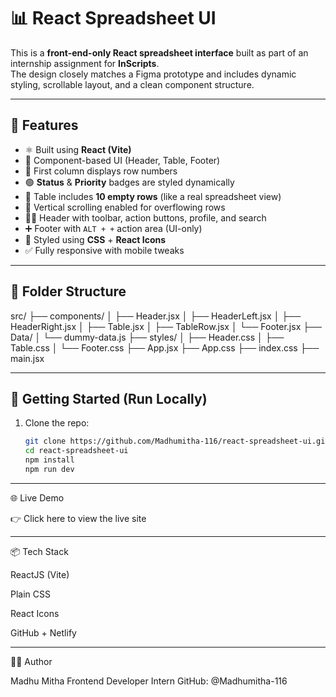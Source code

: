 # 📊 React Spreadsheet UI

This is a **front-end-only React spreadsheet interface** built as part of an internship assignment for **InScripts**.  
The design closely matches a Figma prototype and includes dynamic styling, scrollable layout, and a clean component structure.

---

## 🚀 Features

- ⚛️ Built using **React (Vite)**
- 🧱 Component-based UI (Header, Table, Footer)
- 🔢 First column displays row numbers
- 🟢 **Status** & **Priority** badges are styled dynamically
- 📄 Table includes **10 empty rows** (like a real spreadsheet view)
- 🧭 Vertical scrolling enabled for overflowing rows
- 🧑‍💼 Header with toolbar, action buttons, profile, and search
- ➕ Footer with `ALT + +` action area (UI-only)
- 🎨 Styled using **CSS** + **React Icons**
- ✅ Fully responsive with mobile tweaks

---

## 📁 Folder Structure

src/ ├── components/ │   ├── Header.jsx │   ├── HeaderLeft.jsx │   ├── HeaderRight.jsx │   ├── Table.jsx │   ├── TableRow.jsx │   └── Footer.jsx ├── Data/ │   └── dummy-data.js ├── styles/ │   ├── Header.css │   ├── Table.css │   └── Footer.css ├── App.jsx ├── App.css ├── index.css ├── main.jsx

---

## 🧪 Getting Started (Run Locally)

1. Clone the repo:
   ```bash
   git clone https://github.com/Madhumitha-116/react-spreadsheet-ui.git
   cd react-spreadsheet-ui
   npm install
   npm run dev


---

🌐 Live Demo

👉 Click here to view the live site


---

📦 Tech Stack

ReactJS (Vite)

Plain CSS

React Icons

GitHub + Netlify



---

🙋‍♀️ Author

Madhu Mitha
Frontend Developer Intern
GitHub: @Madhumitha-116
